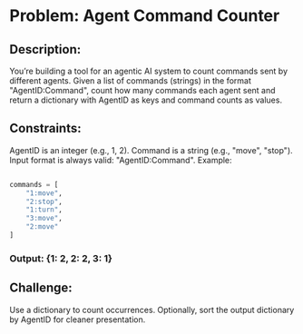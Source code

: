 # Problem: Agent Command Counter

## Description:
You’re building a tool for an agentic AI system to count commands sent by different agents. Given a list of commands (strings) in the format "AgentID:Command", count how many commands each agent sent and return a dictionary with AgentID as keys and command counts as values.

## Constraints:
AgentID is an integer (e.g., 1, 2).
Command is a string (e.g., "move", "stop").
Input format is always valid: "AgentID:Command".
Example:

``` python

commands = [
    "1:move",
    "2:stop",
    "1:turn",
    "3:move",
    "2:move"
]
```
### Output: {1: 2, 2: 2, 3: 1}

## Challenge:
Use a dictionary to count occurrences. Optionally, sort the output dictionary by AgentID for cleaner presentation.